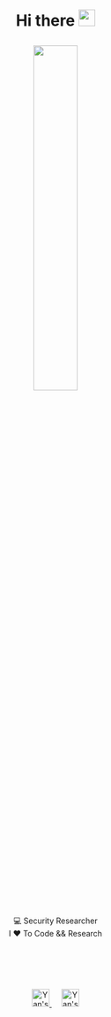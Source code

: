 <h1>
	<p align="center">Hi there <a href="#"><img style="margin-top:-13px" width="30px" src="https://img.icons8.com/?size=256&id=1H52efUsDX7A&format=png"></a> </p>
</h1>

<p align="center">
	<a href="#">
	<img width="40%" src="https://github.com/user-attachments/assets/6b1111f6-35da-40b4-b38e-f19e4afc7906">
	</a>
</p>
<p align="center">
	<a>
	💻 Security Researcher
	</a>
	<br/>
	<a>
	I ❤ To Code && Research
	</a>
	<br/>
	
</p>
<h1>
	<br/>
</h1>
<p align="center">
	<a href="https://twitter.com/0x7F454C">
	<img alt="Yan's Twitter" width="32px" src="https://img.icons8.com/plasticine/100/twitterx.png" style="max-width:100%;text-decoration: none;">
	</a>
	<a>&ensp;&ensp;</a>
	<a href="https://linkedin.com/in/yanoc">
	<img alt="Yan's LinkedIN" width="32px" src="https://img.icons8.com/plasticine/100/linkedin.png" style="max-width:100%;text-decoration: none;">
	</a>
</p>
